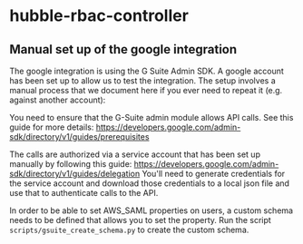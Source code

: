 # hubble-rbac-controller

## Manual set up of the google integration

The google integration is using the G Suite Admin SDK. A google account has been set up to allow us to test the integration. The setup involves a manual process that we document here if you ever need to repeat it (e.g. against another account):

You need to ensure that the G-Suite admin module allows API calls.
See this guide for more details: https://developers.google.com/admin-sdk/directory/v1/guides/prerequisites  

The calls are authorized via a service account that has been set up manually by following this guide:
https://developers.google.com/admin-sdk/directory/v1/guides/delegation
You'll need to generate credentials for the service account and download those credentials to a local json file and use that to authenticate calls to the API.

In order to be able to set AWS_SAML properties on users, a custom schema needs to be defined that allows you to set the property.
Run the script `scripts/gsuite_create_schema.py` to create the custom schema.

